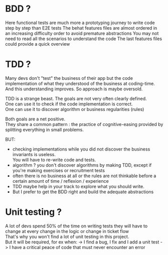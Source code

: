 # BDD ?

Here functional tests are much more a prototyping journey to write code step by step than E2E tests
The behat features files are almost ordered in an increasing difficulty order to avoid premature abstractions
You may not need to read all the scenarios to understand the code
The last features files could provide a quick overview

# TDD ?

Many devs don't "test" the business of their app but the code implementation of what they understood of the business
at coding-time. And this understanding improves. So approach is maybe oversold. <br />

TDD is a strange beast. The goals are not very often clearly defined. <br />
One can use it to check if the code implementation is correct. <br />
One can use it to discover algorithm or business regularities (rules) <br />

Both goals are a net positive. <br />
They share a common pattern : the practice of cognitive-easing provided by splitting everything
in small problems. <br />

BUT: 
- checking implementations while you did not discover the business invariants is useless. <br /> You will have
to re-write code and tests.
- algorithm ? you don't discover algorithms by making TDD, except if you're making exercises or recruitment tests <br />
- often there is no business at all or the rules are not thinkable before a certain amount of time / reflexion / experience <br />
- TDD maybe help in your track to explore what you should write. <br />
- But I prefer to get the BDD right and build the adequate abstractions <br />

# Unit testing ?
A lot of devs spend 50% of the time on writing tests they will have to change at every change in the logic or change in ticket flow <br />
That's why you won't find a lot of unit testing in this project. <br />
But it will be required, for ex when:
-> I find a bug, I fix and I add a unit test
-> I have a critical peace of code that must never encounter an error
